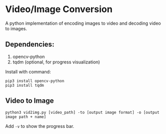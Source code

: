 # Video/Image Conversion
A python implementation of encoding images to video and decoding video to images.

## Dependencies:
1. opencv-python 
2. tqdm (optional, for progress visualization)

Install with command:
```
pip3 install opencv-python
pip3 install tqdm
```

## Video to Image
```
python3 vid2img.py [video_path] -to [output image format] -o [output image path + name] 
```
Add `-v` to show the progress bar. 
